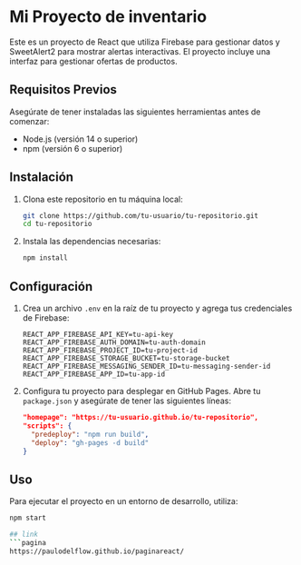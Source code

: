 # Mi Proyecto de inventario

Este es un proyecto de React que utiliza Firebase para gestionar datos y SweetAlert2 para mostrar alertas interactivas. El proyecto incluye una interfaz para gestionar ofertas de productos.

## Requisitos Previos

Asegúrate de tener instaladas las siguientes herramientas antes de comenzar:

- Node.js (versión 14 o superior)
- npm (versión 6 o superior)

## Instalación

1. Clona este repositorio en tu máquina local:

    ```bash
    git clone https://github.com/tu-usuario/tu-repositorio.git
    cd tu-repositorio
    ```

2. Instala las dependencias necesarias:

    ```bash
    npm install
    ```

## Configuración

1. Crea un archivo `.env` en la raíz de tu proyecto y agrega tus credenciales de Firebase:

    ```env
    REACT_APP_FIREBASE_API_KEY=tu-api-key
    REACT_APP_FIREBASE_AUTH_DOMAIN=tu-auth-domain
    REACT_APP_FIREBASE_PROJECT_ID=tu-project-id
    REACT_APP_FIREBASE_STORAGE_BUCKET=tu-storage-bucket
    REACT_APP_FIREBASE_MESSAGING_SENDER_ID=tu-messaging-sender-id
    REACT_APP_FIREBASE_APP_ID=tu-app-id
    ```

2. Configura tu proyecto para desplegar en GitHub Pages. Abre tu `package.json` y asegúrate de tener las siguientes líneas:

    ```json
    "homepage": "https://tu-usuario.github.io/tu-repositorio",
    "scripts": {
      "predeploy": "npm run build",
      "deploy": "gh-pages -d build"
    }
    ```

## Uso

Para ejecutar el proyecto en un entorno de desarrollo, utiliza:

```bash
npm start

## link
```pagina
https://paulodelflow.github.io/paginareact/
